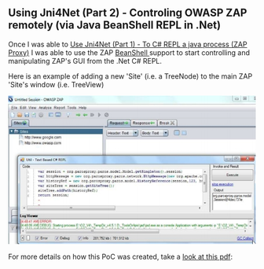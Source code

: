 ##  Using Jni4Net (Part 2) - Controling OWASP ZAP remotely (via Java BeanShell REPL in .Net) 

Once I was able to [Use Jni4Net (Part 1) - To C# REPL a java process (ZAP Proxy)](http://diniscruz.blogspot.co.uk/2012/11/using-jni4net-part-1-to-c-repl-java.html) I was able to use the ZAP [BeanShell ](http://www.beanshell.org/)support to start controlling and manipulating ZAP's GUI from the .Net C# REPL.

Here is an example of adding a new 'Site' (i.e. a TreeNode) to the main ZAP 'Site's window (i.e. TreeView)

[![](images/CropperCapture_5B75_5D.jpg)](http://3.bp.blogspot.com/-nOwws-lXa1c/UKdAoJEulmI/AAAAAAAACRs/oX60zn0x8xM/s1600/CropperCapture%5B75%5D.jpg)

For more details on how this PoC was created, take a [look at this pdf](https://dl.dropbox.com/u/81532342/O2%20Raw%20Docs/Pdfs/Using%20Jni4Net%20%28Part%202%29%20-%20Controling%20OWASP%20ZAP%20remotely%20%28via%20Java%20BeanShell%20REPL%20in%20.Net%29.pdf):
